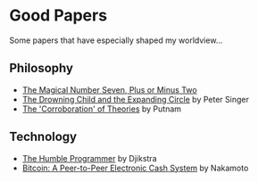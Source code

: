 # Good Papers

Some papers that have especially shaped my worldview...

## Philosophy

* [The Magical Number Seven, Plus or Minus Two](http://www.psych.utoronto.ca/users/peterson/psy430s2001/Miller%20GA%20Magical%20Seven%20Psych%20Review%201955.pdf)
* [The Drowning Child and the Expanding Circle](https://www.utilitarian.net/singer/by/199704--.htm) by Peter Singer
* [The 'Corroboration' of Theories](http://jwood.faculty.unlv.edu//unlv/Articles/PutnamVsPopper.pdf) by Putnam

## Technology

* [The Humble Programmer](https://www.cs.utexas.edu/users/EWD/ewd03xx/EWD340.PDF) by Djikstra
* [Bitcoin: A Peer-to-Peer Electronic Cash System](https://bitcoin.org/bitcoin.pdf) by Nakamoto
